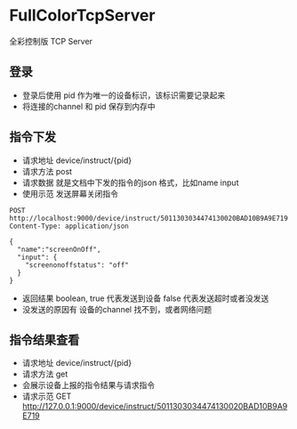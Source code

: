 # FullColorTcpServer
全彩控制版 TCP Server
## 登录
- 登录后使用 pid 作为唯一的设备标识，该标识需要记录起来
- 将连接的channel 和 pid 保存到内存中

## 指令下发
- 请求地址 device/instruct/{pid}
- 请求方法 post
- 请求数据 就是文档中下发的指令的json 格式，比如name input 
- 使用示范 发送屏幕关闭指令
```
POST http://localhost:9000/device/instruct/5011303034474130020BAD10B9A9E719
Content-Type: application/json

{
  "name":"screenOnOff",
  "input": {
    "screenonoffstatus": "off"
  }
}
```
- 返回结果 boolean, true 代表发送到设备 false 代表发送超时或者没发送
- 没发送的原因有 设备的channel 找不到，或者网络问题

## 指令结果查看
- 请求地址 device/instruct/{pid}
- 请求方法 get
- 会展示设备上报的指令结果与请求指令
- 请求示范 GET http://127.0.0.1:9000/device/instruct/5011303034474130020BAD10B9A9E719
